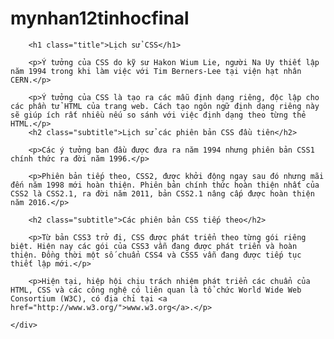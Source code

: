 # mynhan12tinhocfinal
<!DOCTYPE html>
<html lang="en">
<head>
    <meta charset="UTF-8">
    <meta name="viewport" content="width=device-width, initial-scale=1.0">
    <title>Lịch sử CSS</title>
    <style>

		body {

    font-family: Arial, sans-serif;

    line-height: 1.6;

    margin: 0;

    padding: 0;

    background-color: #f4f4f4;

    color: #333;

}

 

.container {

    width: 80%;

    margin: auto;

    overflow: hidden;

    padding: 20px;

}
.title, .subtitle {

    color: #333;

}

.title {

    text-align: center;

    margin: 20px 0;

}

.subtitle {

    margin: 10px 0 5px;

}

a {

    color: #007bff;

    text-decoration: none;

}

a:hover {

    text-decoration: underline;

}

p {

    margin: 10px 0;

}
    </style>
</head>
<body>
    <div class="container">

        <h1 class="title">Lịch sử CSS</h1>

        <p>Ý tưởng của CSS do kỹ sư Hakon Wium Lie, người Na Uy thiết lập năm 1994 trong khi làm việc với Tim Berners-Lee tại viện hạt nhân CERN.</p>

        <p>Ý tưởng của CSS là tạo ra các mẫu định dạng riêng, độc lập cho các phần tử HTML của trang web. Cách tạo ngôn ngữ định dạng riêng này sẽ giúp ích rất nhiều nếu so sánh với việc định dạng theo từng thẻ HTML.</p>
        <h2 class="subtitle">Lịch sử các phiên bản CSS đầu tiên</h2>

        <p>Các ý tưởng ban đầu được đưa ra năm 1994 nhưng phiên bản CSS1 chính thức ra đời năm 1996.</p>

        <p>Phiên bản tiếp theo, CSS2, được khởi động ngay sau đó nhưng mãi đến năm 1998 mới hoàn thiện. Phiên bản chính thức hoàn thiện nhất của CSS2 là CSS2.1, ra đời năm 2011, bản CSS2.1 nâng cấp được hoàn thiện năm 2016.</p>

        <h2 class="subtitle">Các phiên bản CSS tiếp theo</h2>

        <p>Từ bản CSS3 trở đi, CSS được phát triển theo từng gói riêng biệt. Hiện nay các gói của CSS3 vẫn đang được phát triển và hoàn thiện. Đồng thời một số chuẩn CSS4 và CSS5 vẫn đang được tiếp tục thiết lập mới.</p>

        <p>Hiện tại, hiệp hội chịu trách nhiệm phát triển các chuẩn của HTML, CSS và các công nghệ có liên quan là tổ chức World Wide Web Consortium (W3C), có địa chỉ tại <a href="http://www.w3.org/">www.w3.org</a>.</p>

    </div>

</body>

</html>
